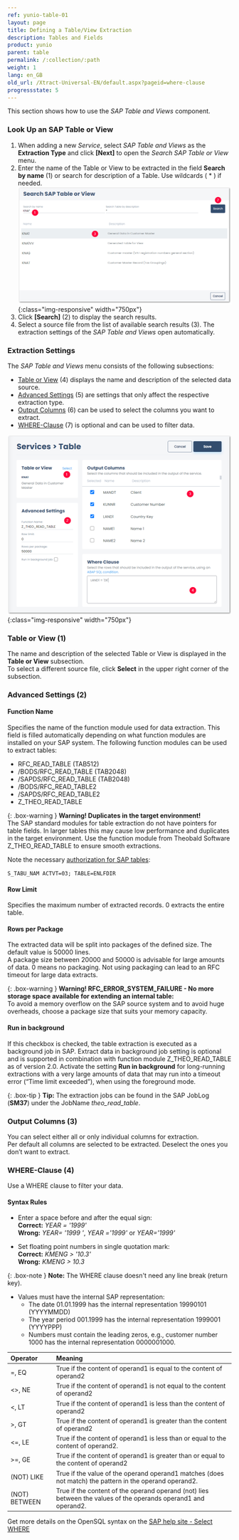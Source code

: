 ```yaml
---
ref: yunio-table-01
layout: page
title: Defining a Table/View Extraction
description: Tables and Fields
product: yunio
parent: table
permalink: /:collection/:path
weight: 1
lang: en_GB
old_url: /Xtract-Universal-EN/default.aspx?pageid=where-clause
progressstate: 5
---
```


This section shows how to use the *SAP Table and Views* component.

### Look Up an SAP Table or View

1. When adding a new *Service*, select *SAP Table and Views* as the **Extraction Type** and click **[Next]** to open the *Search SAP Table or View* menu.
2. Enter the name of the Table or View to be extracted in the field **Search by name** (1) or search for description of a Table. Use wildcards ( * ) if needed.
![SAP-Table-or-Views](/img/content/yunio/Search-table-view.png){:class="img-responsive" width="750px"}
3. Click **[Search]** (2) to display the search results.
4. Select a source file from the list of available search results (3). The extraction settings of the *SAP Table and Views* open automatically.<br>

### Extraction Settings

The *SAP Table and Views* menu consists of the following subsections:
- [Table or View](#table-or-view) (4) displays the name and description of the selected data source.
- [Advanced Settings](#advanced-settings) (5) are settings that only affect the respective extraction type.
- [Output Columns](#output-columns) (6) can be used to select the columns you want to extract.
- [WHERE-Clause](#where-clause) (7) is optional and can be used to filter data.

![yunIO-table](/img/content/yunio/table-settings.png){:class="img-responsive" width="750px"}

### Table or View (1)

The name and description of the selected Table or View is displayed in the **Table or View** subsection.<br>
To select a different source file, click **Select** in the upper right corner of the subsection.

### Advanced Settings (2)

#### Function Name
Specifies the name of the function module used for data extraction. This field is filled automatically depending on what function modules are installed on your SAP system.
The following function modules can be used to extract tables:

- RFC_READ_TABLE (TAB512)
- /BODS/RFC_READ_TABLE (TAB2048)
- /SAPDS/RFC_READ_TABLE (TAB2048)
- /BODS/RFC_READ_TABLE2
- /SAPDS/RFC_READ_TABLE2
- Z_THEO_READ_TABLE

{: .box-warning }
**Warning! Duplicates in the target environment!**<br>
The SAP standard modules for table extraction do not have pointers for table fields. 
In larger tables this may cause low performance and duplicates in the target environment. 
Use the function module from Theobald Software Z_THEO_READ_TABLE to ensure smooth extractions.

Note the necessary [authorization for SAP tables](https://kb.theobald-software.com/sap/authority-objects-sap-user-rights#table):
```
S_TABU_NAM ACTVT=03; TABLE=ENLFDIR
```

#### Row Limit
Specifies the maximum number of extracted records. 0 extracts the entire table.

#### Rows per Package
The extracted data will be split into packages of the defined size. The default value is 50000 lines.<br>
A package size between 20000 and 50000 is advisable for large amounts of data. 0 means no packaging. 
Not using packaging can lead to an RFC timeout for large data extracts.

{: .box-warning }
**Warning! RFC_ERROR_SYSTEM_FAILURE - No more storage space available for extending an internal table:**<br>
To avoid a memory overflow on the SAP source system and to avoid huge overheads, choose a package size that suits your memory capacity.

#### Run in background
If this checkbox is checked, the table extraction is executed as a background job in SAP. 
Extract data in background job setting is optional and is supported in combination with function module Z_THEO_READ_TABLE as of version 2.0. 
Activate the setting **Run in background** for long-running extractions with a very large amounts of data that may run into a timeout error (“Time limit exceeded”), when using the foreground mode.

{: .box-tip }
**Tip:** The extraction jobs can be found in the SAP JobLog (**SM37**) under the JobName *theo_read_table*.

### Output Columns (3)

You can select either all or only individual columns for extraction. <br>
Per default all columns are selected to be extracted. 
Deselect the ones you don’t want to extract.

### WHERE-Clause (4)
Use a WHERE clause to filter your data.

#### Syntax Rules
- Enter a space before and after the equal sign:<br>
 **Correct:** *YEAR = '1999'* <br>
 **Wrong:** *YEAR= '1999 '*, *YEAR ='1999'* or *YEAR='1999'*

- Set floating point numbers in single quotation mark: <br>
**Correct:** *KMENG > '10.3'* <br>
**Wrong:** *KMENG > 10.3*

{: .box-note }
**Note:** The WHERE clause doesn't need any line break (return key).

- Values must have the internal SAP representation:<br>
  - The date 01.01.1999 has the internal representation 19990101 (YYYYMMDD) 
  - The year period 001.1999 has the internal representation 1999001 (YYYYPPP)
  - Numbers must contain the leading zeros, e.g., customer number 1000 has the internal representation 0000001000.
  
| Operator   |      Meaning      |  
|:---------|:------------- |
|=, EQ |  True if the content of operand1 is equal to the content of operand2|
|<>, NE | True if the content of operand1 is not equal to the content of operand2|
| <, LT | True if the content of operand1 is less than the content of operand2|
|>, GT |  True if the content of operand1 is greater than the content of operand2|
|<=, LE | True if the content of operand1 is less than or equal to the content of operand2.|
|>=, GE |  True if the content of operand1 is greater than or equal to the content of operand2|
| (NOT) LIKE | True if the value of the operand operand1 matches (does not match) the pattern in the operand operand2.|
| (NOT) BETWEEN | True if the content of the operand operand (not) lies between the values of the operands operand1 and operand2. |

Get more details on the OpenSQL syntax on the [SAP help site - Select WHERE](https://help.sap.com/doc/abapdocu_752_index_htm/7.52/en-US/abapwhere.htm?file=abapwhere.htm) 
